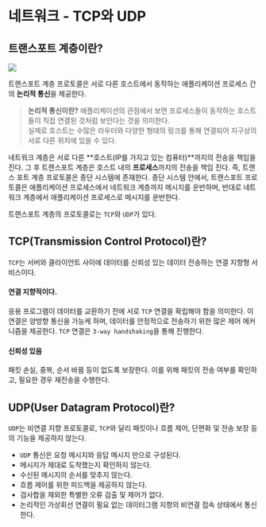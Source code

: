 # 네트워크 - TCP와 UDP

## 트랜스포트 계층이란?

![](https://img1.daumcdn.net/thumb/R1280x0/?scode=mtistory2&fname=https%3A%2F%2Ft1.daumcdn.net%2Fcfile%2Ftistory%2F995EFF355B74179035)

트랜스포트 계층 프로토콜은 서로 다른 호스트에서 동작하는 애플리케이션 프로세스 간의 **논리적 통신**을 제공한다.

>**논리적 통신이란?**
애플리케이션의 관점에서 보면 프로세스들이 동작하는 호스트들이 직접 연결된 것처럼 보인다는 것을 의미한다.<br>
실제로 호스트는 수많은 라우터와 다양한 형태의 링크를 통해 연결되어 지구상의 서로 다른 위치에 있을 수 있다.


네트워크 계층은 서로 다른 **호스트(IP를 가지고 있는 컴퓨터)**까지의 전송을 책임을 진다.
그 후 트랜스포트 계층은 호스트 내의 **프로세스**까지의 전송을 책임 진다.
즉, 트랜스 포트 계층 프로토콜은 종단 시스템에 존재한다. 종단 시스템 안에서, 트랜스포트 프로토콜은 애플리케이션 프로세스에서 네트워크 계층까지 메시지를 운반하며, 반대로 네트워크 계층에서 애플리케이션 프로세스로 메시지를 운반한다.

트랜스포트 계층의 프로토콜로는 `TCP`와 `UDP`가 있다.




## TCP(Transmission Control Protocol)란?

`TCP`는 서버와 클라이언트 사이에 데이터를 신뢰성 있는 데이터 전송하는 연결 지향형 서비스이다.


#### 연결 지향적이다.
응용 프로그램이 데이터를 교환하기 전에 서로 `TCP` 연결을 확립해야 함을 의미한다.
이 연결은 양방향 통신을 가능케 하며, 데이터를 안정적으로 전송하기 위한 많은 제어 메커니즘을 제공한다.
`TCP` 연결은 `3-way handshaking`을 통해 진행한다.

#### 신뢰성 있음
패킷 손실, 중복, 순서 바뀜 등이 없도록 보장한다. 이를 위해 패킷의 전송 여부를 확인하고, 필요한 경우 재전송을 수행한다.


## UDP(User Datagram Protocol)란?


`UDP`는 비연결 지향 프로토콜로, `TCP`와 달리 패킷이나 흐름 제어, 단편화 및 전송 보장 등의 기능을 제공하지 않는다.

- `UDP` 통신은 요청 메시지와 응답 메시지 만으로 구성된다.
- 메시지가 제대로 도착했는지 확인하지 않는다.
- 수신된 메시지의 순서를 맞추지 않는다.
- 흐름 제어를 위한 피드백을 제공하지 않는다.
- 검사합을 제외한 특별한 오류 검출 및 제어가 없다.
- 논리적인 가상회선 연결이 필요 없는 데이터그램 지향의 비연결 접속 상태에서 통신한다.